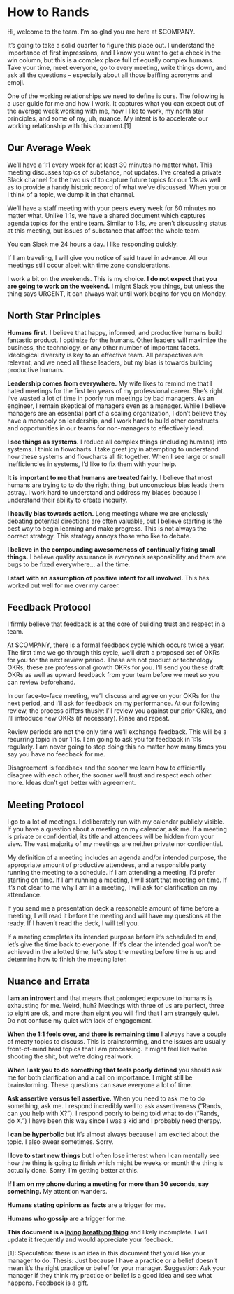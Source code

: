 # How to Rands
Hi, welcome to the team. I’m so glad you are here at $COMPANY.

It’s going to take a solid quarter to figure this place out. I understand the importance of first impressions, and I know you want to get a check in the win column, but this is a complex place full of equally complex humans. Take your time, meet everyone, go to every meeting, write things down, and ask all the questions – especially about all those baffling acronyms and emoji.

One of the working relationships we need to define is ours. The following is a user guide for me and how I work. It captures what you can expect out of the average week working with me, how I like to work, my north star principles, and some of my, uh, nuance. My intent is to accelerate our working relationship with this document.[1]

## Our Average Week
We’ll have a 1:1 every week for at least 30 minutes no matter what. This meeting discusses topics of substance, not updates. I’ve created a private Slack channel for the two us of to capture future topics for our 1:1s as well as to provide a handy historic record of what we’ve discussed. When you or I think of a topic, we dump it in that channel. 

We’ll have a staff meeting with your peers every week for 60 minutes no matter what. Unlike 1:1s, we have a shared document which captures agenda topics for the entire team. Similar to 1:1s, we aren’t discussing status at this meeting, but issues of substance that affect the whole team.

You can Slack me 24 hours a day. I like responding quickly.

If I am traveling, I will give you notice of said travel in advance. All our meetings still occur albeit with time zone considerations.

I work a bit on the weekends. This is my choice. **I do not expect that you are going to work on the weekend.** I might Slack you things, but unless the thing says URGENT, it can always wait until work begins for you on Monday.

## North Star Principles
**Humans first.** I believe that happy, informed, and productive humans build fantastic product. I optimize for the humans. Other leaders will maximize the business, the technology, or any other number of important facets. Ideological diversity is key to an effective team. All perspectives are relevant, and we need all these leaders, but my bias is towards building productive humans.

**Leadership comes from everywhere.** My wife likes to remind me that I hated meetings for the first ten years of my professional career. She’s right. I’ve wasted a lot of time in poorly run meetings by bad managers. As an engineer, I remain skeptical of managers even as a manager. While I believe managers are an essential part of a scaling organization, I don’t believe they have a monopoly on leadership, and I work hard to build other constructs and opportunities in our teams for non-managers to effectively lead.

**I see things as systems.** I reduce all complex things (including humans) into systems. I think in flowcharts. I take great joy in attempting to understand how these systems and flowcharts all fit together. When I see large or small inefficiencies in systems, I’d like to fix them with your help.

**It is important to me that humans are treated fairly.** I believe that most humans are trying to to do the right thing, but unconscious bias leads them astray. I work hard to understand and address my biases because I understand their ability to create inequity.

**I heavily bias towards action.** Long meetings where we are endlessly debating potential directions are often valuable, but I believe starting is the best way to begin learning and make progress. This is not always the correct strategy. This strategy annoys those who like to debate.

**I believe in the compounding awesomeness of continually fixing small things.** I believe quality assurance is everyone’s responsibility and there are bugs to be fixed everywhere… all the time.

**I start with an assumption of positive intent for all involved.** This has worked out well for me over my career. 

## Feedback Protocol
I firmly believe that feedback is at the core of building trust and respect in a team.

At $COMPANY, there is a formal feedback cycle which occurs twice a year. The first time we go through this cycle, we’ll draft a proposed set of OKRs for you for the next review period. These are not product or technology OKRs; these are professional growth OKRs for you. I’ll send you these draft OKRs as well as upward feedback from your team before we meet so you can review beforehand.

In our face-to-face meeting, we’ll discuss and agree on your OKRs for the next period, and I’ll ask for feedback on my performance. At our following review, the process differs thusly: I’ll review you against our prior OKRs, and I’ll introduce new OKRs (if necessary). Rinse and repeat.

Review periods are not the only time we’ll exchange feedback. This will be a recurring topic in our 1:1s. I am going to ask you for feedback in 1:1s regularly. I am never going to stop doing this no matter how many times you say you have no feedback for me.

Disagreement is feedback and the sooner we learn how to efficiently disagree with each other, the sooner we’ll trust and respect each other more. Ideas don’t get better with agreement.

## Meeting Protocol
I go to a lot of meetings. I deliberately run with my calendar publicly visible. If you have a question about a meeting on my calendar, ask me. If a meeting is private or confidential, its title and attendees will be hidden from your view. The vast majority of my meetings are neither private nor confidential.
 
My definition of a meeting includes an agenda and/or intended purpose, the appropriate amount of productive attendees, and a responsible party running the meeting to a schedule. If I am attending a meeting, I’d prefer starting on time. If I am running a meeting, I will start that meeting on time. If it’s not clear to me why I am in a meeting, I will ask for clarification on my attendance. 

If you send me a presentation deck a reasonable amount of time before a meeting, I will read it before the meeting and will have my questions at the ready. If I haven’t read the deck, I will tell you.

If a meeting completes its intended purpose before it’s scheduled to end, let’s give the time back to everyone. If it’s clear the intended goal won’t be achieved in the allotted time, let’s stop the meeting before time is up and determine how to finish the meeting later.

## Nuance and Errata

**I am an introvert** and that means that prolonged exposure to humans is exhausting for me. Weird, huh? Meetings with three of us are perfect, three to eight are ok, and more than eight you will find that I am strangely quiet. Do not confuse my quiet with lack of engagement.

**When the 1:1 feels over, and there is remaining time** I always have a couple of meaty topics to discuss. This is brainstorming, and the issues are usually front-of-mind hard topics that I am processing. It might feel like we’re shooting the shit, but we’re doing real work.

**When I ask you to do something that feels poorly defined** you should ask me for both clarification and a call on importance. I might still be brainstorming. These questions can save everyone a lot of time.

**Ask assertive versus tell assertive.** When you need to ask me to do something, ask me. I respond incredibly well to ask assertiveness (“Rands, can you help with X?”). I respond poorly to being told what to do (“Rands, do X.”) I have been this way since I was a kid and I probably need therapy.

**I can be hyperbolic** but it’s almost always because I am excited about the topic. I also swear sometimes. Sorry.

**I love to start new things** but I often lose interest when I can mentally see how the thing is going to finish which might be weeks or month the thing is actually done. Sorry. I’m getting better at this.

**If I am on my phone during a meeting for more than 30 seconds, say something.** My attention wanders.

**Humans stating opinions as facts** are a trigger for me.

**Humans who gossip** are a trigger for me.

**This document is a [living breathing thing](https://github.com/randsleadershipslack/documents-and-resources/blob/master/howtorands.md)** and likely incomplete. I will update it frequently and would appreciate your feedback.

[1]: Speculation: there is an idea in this document that you’d like your manager to do. Thesis: Just because I have a practice or a belief doesn’t mean it’s the right practice or belief for your manager. Suggestion: Ask your manager if they think my practice or belief is a good idea and see what happens. Feedback is a gift. 
